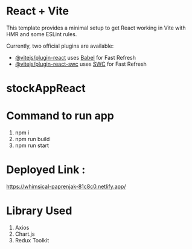 # React + Vite

This template provides a minimal setup to get React working in Vite with HMR and some ESLint rules.

Currently, two official plugins are available:

- [@vitejs/plugin-react](https://github.com/vitejs/vite-plugin-react/blob/main/packages/plugin-react/README.md) uses [Babel](https://babeljs.io/) for Fast Refresh
- [@vitejs/plugin-react-swc](https://github.com/vitejs/vite-plugin-react-swc) uses [SWC](https://swc.rs/) for Fast Refresh
# stockAppReact

# Command to run app
1. npm i
2. npm run build
3. npm run start

# Deployed Link :
https://whimsical-paprenjak-81c8c0.netlify.app/

# Library Used
1. Axios
2. Chart.js
3. Redux Toolkit
